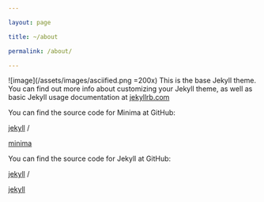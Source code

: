 ```yaml
---

layout: page

title: ~/about

permalink: /about/

---
```


![image](/assets/images/asciified.png =200x)
This is the base Jekyll theme. You can find out more info about customizing your Jekyll theme, as well as basic Jekyll usage documentation at [jekyllrb.com](https://jekyllrb.com/)


You can find the source code for Minima at GitHub:

[jekyll][jekyll-organization] /

[minima](https://github.com/jekyll/minima)


You can find the source code for Jekyll at GitHub:

[jekyll][jekyll-organization] /

[jekyll](https://github.com/jekyll/jekyll)



[jekyll-organization]: https://github.com/jekyll
